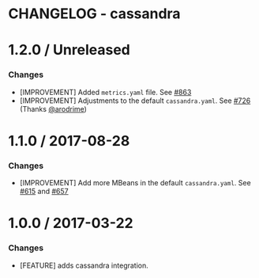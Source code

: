 # CHANGELOG - cassandra

1.2.0 / Unreleased
==================

### Changes

* [IMPROVEMENT] Added `metrics.yaml` file. See [#863][]
* [IMPROVEMENT] Adjustments to the default `cassandra.yaml`. See [#726][] (Thanks [@arodrime][])

1.1.0 / 2017-08-28
==================

### Changes

* [IMPROVEMENT] Add more MBeans in the default `cassandra.yaml`. See [#615][] and [#657][]

1.0.0 / 2017-03-22
==================

### Changes

* [FEATURE] adds cassandra integration.

<!--- The following link definition list is generated by PimpMyChangelog --->
[#615]: https://github.com/DataDog/integrations-core/issues/615
[#657]: https://github.com/DataDog/integrations-core/issues/657
[#726]: https://github.com/DataDog/integrations-core/issues/726
[@arodrime]: https://github.com/arodrime
[#863]: https://github.com/DataDog/integrations-core/pull/863

